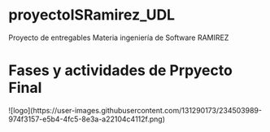 # proyectoISRamirez_UDL
Proyecto de entregables Materia ingeniería de Software RAMIREZ
<h1> Fases y actividades de Prpyecto Final</h1>
![logo](https://user-images.githubusercontent.com/131290173/234503989-974f3157-e5b4-4fc5-8e3a-a22104c4112f.png)
